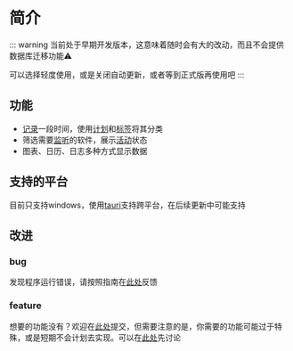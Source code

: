 # 简介

::: warning 
当前处于早期开发版本，这意味着随时会有大的改动，而且不会提供数据库迁移功能⚠️

可以选择轻度使用，或是关闭自动更新，或者等到正式版再使用吧
:::



## 功能

+ [记录](./note.md#记录)一段时间，使用[计划](./note.md#计划)和[标签](./note.md#标签)将其分类
+ 筛选需要[监听](./activity.md#监听)的软件，展示[活动](./activity.md#活动)状态
+ 图表、日历、日志多种方式显示数据



## 支持的平台

目前只支持windows，使用[tauri](https://tauri.app/zh-cn/)支持跨平台，在后续更新中可能支持



## 改进

### bug

发现程序运行错误，请按照指南在[此处](https://github.com/shion-app/shion/issues)反馈



### feature

想要的功能没有？欢迎在[此处](https://github.com/shion-app/shion/issues)提交，但需要注意的是，你需要的功能可能过于特殊，或是短期不会计划去实现。可以在[此处](https://github.com/shion-app/shion/discussions)先讨论